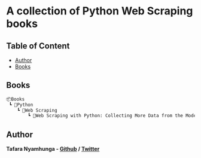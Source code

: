 # A collection of Python Web Scraping books

## Table of Content

* [Author](#author)
* [Books](#books)

## Books

```bash
📦Books
 ┗ 📂Python
    ┗ 📂Web Scraping
        ┗ 📜Web Scraping with Python: Collecting More Data from the Modern Web.pdf
```

## Author

**Tafara Nyamhunga  - [Github](https://github.com/tafara-n) / [Twitter](https://twitter.com/tafaranyamhunga)**
